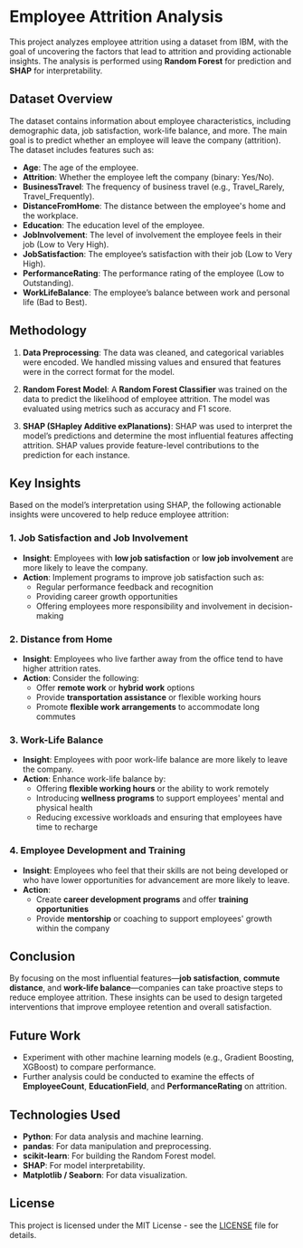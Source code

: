 # Employee Attrition Analysis

This project analyzes employee attrition using a dataset from IBM, with the goal of uncovering the factors that lead to attrition and providing actionable insights. The analysis is performed using **Random Forest** for prediction and **SHAP** for interpretability.

## Dataset Overview

The dataset contains information about employee characteristics, including demographic data, job satisfaction, work-life balance, and more. The main goal is to predict whether an employee will leave the company (attrition). The dataset includes features such as:

- **Age**: The age of the employee.
- **Attrition**: Whether the employee left the company (binary: Yes/No).
- **BusinessTravel**: The frequency of business travel (e.g., Travel_Rarely, Travel_Frequently).
- **DistanceFromHome**: The distance between the employee's home and the workplace.
- **Education**: The education level of the employee.
- **JobInvolvement**: The level of involvement the employee feels in their job (Low to Very High).
- **JobSatisfaction**: The employee’s satisfaction with their job (Low to Very High).
- **PerformanceRating**: The performance rating of the employee (Low to Outstanding).
- **WorkLifeBalance**: The employee’s balance between work and personal life (Bad to Best).

## Methodology

1. **Data Preprocessing**: The data was cleaned, and categorical variables were encoded. We handled missing values and ensured that features were in the correct format for the model.
   
2. **Random Forest Model**: A **Random Forest Classifier** was trained on the data to predict the likelihood of employee attrition. The model was evaluated using metrics such as accuracy and F1 score.

3. **SHAP (SHapley Additive exPlanations)**: SHAP was used to interpret the model’s predictions and determine the most influential features affecting attrition. SHAP values provide feature-level contributions to the prediction for each instance.

## Key Insights

Based on the model’s interpretation using SHAP, the following actionable insights were uncovered to help reduce employee attrition:

### 1. **Job Satisfaction and Job Involvement**
- **Insight**: Employees with **low job satisfaction** or **low job involvement** are more likely to leave the company.
- **Action**: Implement programs to improve job satisfaction such as:
  - Regular performance feedback and recognition
  - Providing career growth opportunities
  - Offering employees more responsibility and involvement in decision-making
  
### 2. **Distance from Home**
- **Insight**: Employees who live farther away from the office tend to have higher attrition rates.
- **Action**: Consider the following:
  - Offer **remote work** or **hybrid work** options
  - Provide **transportation assistance** or flexible working hours
  - Promote **flexible work arrangements** to accommodate long commutes

### 3. **Work-Life Balance**
- **Insight**: Employees with poor work-life balance are more likely to leave the company.
- **Action**: Enhance work-life balance by:
  - Offering **flexible working hours** or the ability to work remotely
  - Introducing **wellness programs** to support employees' mental and physical health
  - Reducing excessive workloads and ensuring that employees have time to recharge

### 4. **Employee Development and Training**
- **Insight**: Employees who feel that their skills are not being developed or who have lower opportunities for advancement are more likely to leave.
- **Action**:
  - Create **career development programs** and offer **training opportunities**
  - Provide **mentorship** or coaching to support employees' growth within the company

## Conclusion

By focusing on the most influential features—**job satisfaction**, **commute distance**, and **work-life balance**—companies can take proactive steps to reduce employee attrition. These insights can be used to design targeted interventions that improve employee retention and overall satisfaction.

## Future Work

- Experiment with other machine learning models (e.g., Gradient Boosting, XGBoost) to compare performance.
- Further analysis could be conducted to examine the effects of **EmployeeCount**, **EducationField**, and **PerformanceRating** on attrition.

## Technologies Used

- **Python**: For data analysis and machine learning.
- **pandas**: For data manipulation and preprocessing.
- **scikit-learn**: For building the Random Forest model.
- **SHAP**: For model interpretability.
- **Matplotlib / Seaborn**: For data visualization.

## License

This project is licensed under the MIT License - see the [LICENSE](LICENSE) file for details.

